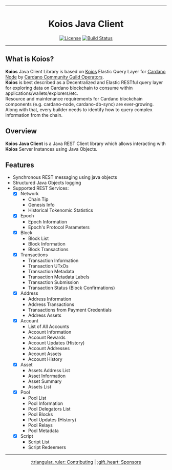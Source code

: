 <div align="center">
    <hr/>
        <h1 align="center" style="border-bottom: none">Koios Java Client</h1>

[![License](https://img.shields.io/badge/License-Apache_2.0-yellowgreen.svg)](https://opensource.org/licenses/Apache-2.0) [![Build Status](https://github.com/edridudi/koios-java-client/actions/workflows/.github/workflows/maven.yml/badge.svg)](https://github.com/edridudi/koios-java-client/actions/workflows/.github/workflows/maven.yml/)
<hr/>
</div>

## What is Koios?
**Koios** Java Client Library is based on [Koios](https://www.koios.rest/) Elastic Query Layer for [Cardano Node](https://github.com/input-output-hk/cardano-node/) by [Cardano Community Guild Operators](https://github.com/cardano-community). <br>
**Koios** is best described as a Decentralized and Elastic RESTful query layer for exploring data on Cardano blockchain to consume within applications/wallets/explorers/etc. <br>
Resource and maintenance requirements for Cardano blockchain components (e.g. cardano-node, cardano-db-sync) are ever-growing. Along with that, every builder needs to identify how to query complex information from the chain.

## Overview
**Koios Java Client** is a Java REST Client library which allows interacting with **Koios** Server Instances using Java Objects.

## Features
- Synchronous REST messaging using java objects
- Structured Java Objects logging
- Supported REST Services:
    - [x] Network
        - Chain Tip
        - Genesis Info
        - Historical Tokenomic Statistics
    - [x] Epoch
        - Epoch Information
        - Epoch's Protocol Parameters
    - [x] Block
        - Block List
        - Block Information
        - Block Transactions
    - [x] Transactions
        - Transaction Information
        - Transaction UTxOs
        - Transaction Metadata
        - Transaction Metadata Labels
        - Transaction Submission
        - Transaction Status (Block Confirmations)
    - [x] Address
        - Address Information
        - Address Transactions
        - Transactions from Payment Credentials
        - Address Assets
    - [x] Account
        - List of All Accounts
        - Account Information
        - Account Rewards
        - Account Updates (History)
        - Account Addresses
        - Account Assets
        - Account History
    - [x] Asset
        - Assets Address List
        - Asset Information
        - Asset Summary
        - Assets List
    - [x] Pool
        - Pool List
        - Pool Information
        - Pool Delegators List
        - Pool Blocks
        - Pool Updates (History)
        - Pool Relays
        - Pool Metadata
    - [x] Script
        - Script List
        - Script Redeemers

<hr/>
<div align="center">

</div>

<p align="center">
<a href="CONTRIBUTING.md">:triangular_ruler: Contributing</a>
  |
<a href="SPONSORS.md">:gift_heart: Sponsors</a>
</p>